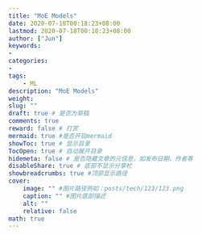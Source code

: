 ```yaml
---
title: "MoE Models"
date: 2020-07-18T00:18:23+08:00
lastmod: 2020-07-18T00:18:23+08:00
author: ["Jun"]
keywords: 
- 
categories: 
- 
tags: 
    - ML
description: "MoE Models"
weight:
slug: ""
draft: true # 是否为草稿
comments: true
reward: false # 打赏
mermaid: true #是否开启mermaid
showToc: true # 显示目录
TocOpen: true # 自动展开目录
hidemeta: false # 是否隐藏文章的元信息，如发布日期、作者等
disableShare: true # 底部不显示分享栏
showbreadcrumbs: true #顶部显示路径
cover:
    image: "" #图片路径例如：posts/tech/123/123.png
    caption: "" #图片底部描述
    alt: ""
    relative: false
math: true
---
```


